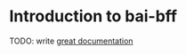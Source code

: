 # Introduction to bai-bff

TODO: write [great documentation](http://jacobian.org/writing/what-to-write/)
